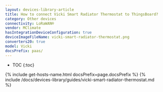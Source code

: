 ```yaml
---
layout: devices-library-article
title: How to connect Vicki Smart Radiator Thermostat to ThingsBoard?
category: Other devices
connectivity: LoRaWAN®
vendor: MClimate
hasIntegrationDeviceConfiguration: true
deviceImageFileName: vicki-smart-radiator-thermostat.png
converters20: true
model: Vicki
docsPrefix: paas/
---
```


* TOC
{:toc}

{% include get-hosts-name.html docsPrefix=page.docsPrefix %}
{% include /docs/devices-library/guides/vicki-smart-radiator-thermostat.md %}
